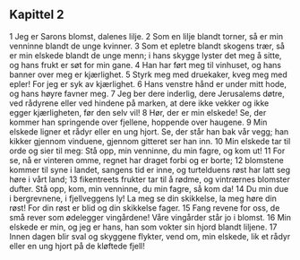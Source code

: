 ## Kapittel 2

1 Jeg er Sarons blomst, dalenes lilje. 
2 Som en lilje blandt torner, så er min venninne blandt de unge kvinner. 
3 Som et epletre blandt skogens trær, så er min elskede blandt de unge menn; i hans skygge lyster det meg å sitte, og hans frukt er søt for min gane. 
4 Han har ført meg til vinhuset, og hans banner over meg er kjærlighet. 
5 Styrk meg med druekaker, kveg meg med epler! For jeg er syk av kjærlighet. 
6 Hans venstre hånd er under mitt hode, og hans høyre favner meg. 
7 Jeg ber dere inderlig, dere Jerusalems døtre, ved rådyrene eller ved hindene på marken, at dere ikke vekker og ikke egger kjærligheten, før den selv vil! 
8 Hør, der er min elskede! Se, der kommer han springende over fjellene, hoppende over haugene. 
9 Min elskede ligner et rådyr eller en ung hjort. Se, der står han bak vår vegg; han kikker gjennom vinduene, gjennom gitteret ser han inn. 
10 Min elskede tar til orde og sier til meg: Stå opp, min venninne, du min fagre, og kom ut! 
11 For se, nå er vinteren omme, regnet har draget forbi og er borte; 
12 blomstene kommer til syne i landet, sangens tid er inne, og turtelduens røst har latt seg høre i vårt land; 
13 fikentreets frukter tar til å rødme, og vintrærnes blomster dufter. Stå opp, kom, min venninne, du min fagre, så kom da! 
14 Du min due i bergrevnene, i fjellveggens ly! La meg se din skikkelse, la meg høre din røst! For din røst er blid og din skikkelse fager. 
15 Fang revene for oss, de små rever som ødelegger vingårdene! Våre vingårder står jo i blomst. 
16 Min elskede er min, og jeg er hans, han som vokter sin hjord blandt liljene. 
17 Innen dagen blir sval og skyggene flykter, vend om, min elskede, lik et rådyr eller en ung hjort på de kløftede fjell!
